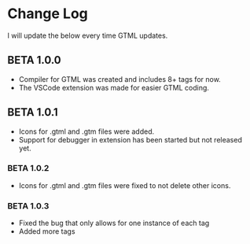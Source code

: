 # Change Log

I will update the below every time GTML updates.

## BETA 1.0.0

* Compiler for GTML was created and includes 8+ tags for now.
* The VSCode extension was made for easier GTML coding.

## BETA 1.0.1

* Icons for .gtml and .gtm files were added.
* Support for debugger in extension has been started but not released yet.

### BETA 1.0.2

* Icons for .gtml and .gtm files were fixed to not delete other icons.

### BETA 1.0.3

* Fixed the bug that only allows for one instance of each tag
* Added more tags
